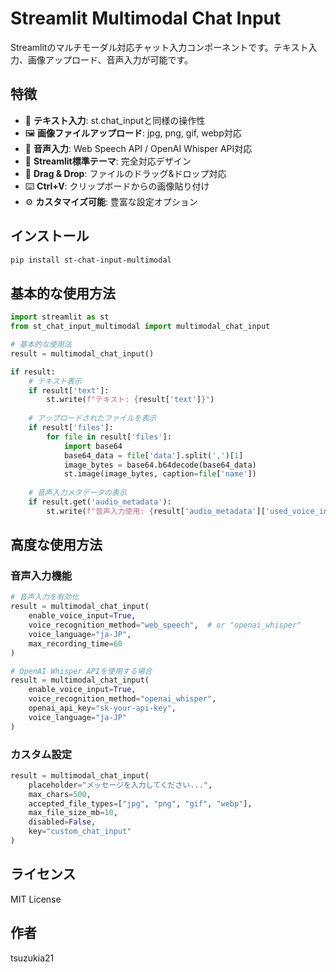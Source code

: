 # Streamlit Multimodal Chat Input

Streamlitのマルチモーダル対応チャット入力コンポーネントです。テキスト入力、画像アップロード、音声入力が可能です。

## 特徴

- 📝 **テキスト入力**: st.chat_inputと同様の操作性
- 🖼️ **画像ファイルアップロード**: jpg, png, gif, webp対応
- 🎤 **音声入力**: Web Speech API / OpenAI Whisper API対応
- 🎨 **Streamlit標準テーマ**: 完全対応デザイン
- 🔄 **Drag & Drop**: ファイルのドラッグ&ドロップ対応
- ⌨️ **Ctrl+V**: クリップボードからの画像貼り付け
- ⚙️ **カスタマイズ可能**: 豊富な設定オプション

## インストール

```bash
pip install st-chat-input-multimodal
```

## 基本的な使用方法

```python
import streamlit as st
from st_chat_input_multimodal import multimodal_chat_input

# 基本的な使用法
result = multimodal_chat_input()

if result:
    # テキスト表示
    if result['text']:
        st.write(f"テキスト: {result['text']}")
    
    # アップロードされたファイルを表示
    if result['files']:
        for file in result['files']:
            import base64
            base64_data = file['data'].split(',')[1]
            image_bytes = base64.b64decode(base64_data)
            st.image(image_bytes, caption=file['name'])
    
    # 音声入力メタデータの表示
    if result.get('audio_metadata'):
        st.write(f"音声入力使用: {result['audio_metadata']['used_voice_input']}")
```

## 高度な使用方法

### 音声入力機能

```python
# 音声入力を有効化
result = multimodal_chat_input(
    enable_voice_input=True,
    voice_recognition_method="web_speech",  # or "openai_whisper"
    voice_language="ja-JP",
    max_recording_time=60
)

# OpenAI Whisper APIを使用する場合
result = multimodal_chat_input(
    enable_voice_input=True,
    voice_recognition_method="openai_whisper",
    openai_api_key="sk-your-api-key",
    voice_language="ja-JP"
)
```

### カスタム設定

```python
result = multimodal_chat_input(
    placeholder="メッセージを入力してください...",
    max_chars=500,
    accepted_file_types=["jpg", "png", "gif", "webp"],
    max_file_size_mb=10,
    disabled=False,
    key="custom_chat_input"
)
```

## ライセンス

MIT License

## 作者

tsuzukia21